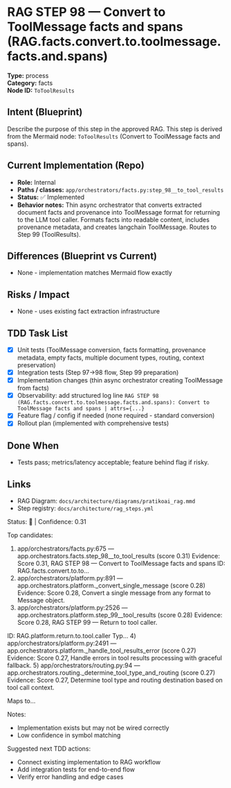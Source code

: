 # RAG STEP 98 — Convert to ToolMessage facts and spans (RAG.facts.convert.to.toolmessage.facts.and.spans)

**Type:** process  
**Category:** facts  
**Node ID:** `ToToolResults`

## Intent (Blueprint)
Describe the purpose of this step in the approved RAG. This step is derived from the Mermaid node: `ToToolResults` (Convert to ToolMessage facts and spans).

## Current Implementation (Repo)
- **Role:** Internal
- **Paths / classes:** `app/orchestrators/facts.py:step_98__to_tool_results`
- **Status:** ✅ Implemented
- **Behavior notes:** Thin async orchestrator that converts extracted document facts and provenance into ToolMessage format for returning to the LLM tool caller. Formats facts into readable content, includes provenance metadata, and creates langchain ToolMessage. Routes to Step 99 (ToolResults).

## Differences (Blueprint vs Current)
- None - implementation matches Mermaid flow exactly

## Risks / Impact
- None - uses existing fact extraction infrastructure

## TDD Task List
- [x] Unit tests (ToolMessage conversion, facts formatting, provenance metadata, empty facts, multiple document types, routing, context preservation)
- [x] Integration tests (Step 97→98 flow, Step 99 preparation)
- [x] Implementation changes (thin async orchestrator creating ToolMessage from facts)
- [x] Observability: add structured log line
  `RAG STEP 98 (RAG.facts.convert.to.toolmessage.facts.and.spans): Convert to ToolMessage facts and spans | attrs={...}`
- [x] Feature flag / config if needed (none required - standard conversion)
- [x] Rollout plan (implemented with comprehensive tests)

## Done When
- Tests pass; metrics/latency acceptable; feature behind flag if risky.

## Links
- RAG Diagram: `docs/architecture/diagrams/pratikoai_rag.mmd`
- Step registry: `docs/architecture/rag_steps.yml`


<!-- AUTO-AUDIT:BEGIN -->
Status: 🔌  |  Confidence: 0.31

Top candidates:
1) app/orchestrators/facts.py:675 — app.orchestrators.facts.step_98__to_tool_results (score 0.31)
   Evidence: Score 0.31, RAG STEP 98 — Convert to ToolMessage facts and spans
ID: RAG.facts.convert.to.to...
2) app/orchestrators/platform.py:891 — app.orchestrators.platform._convert_single_message (score 0.28)
   Evidence: Score 0.28, Convert a single message from any format to Message object.
3) app/orchestrators/platform.py:2526 — app.orchestrators.platform.step_99__tool_results (score 0.28)
   Evidence: Score 0.28, RAG STEP 99 — Return to tool caller.

ID: RAG.platform.return.to.tool.caller
Typ...
4) app/orchestrators/platform.py:2491 — app.orchestrators.platform._handle_tool_results_error (score 0.27)
   Evidence: Score 0.27, Handle errors in tool results processing with graceful fallback.
5) app/orchestrators/routing.py:94 — app.orchestrators.routing._determine_tool_type_and_routing (score 0.27)
   Evidence: Score 0.27, Determine tool type and routing destination based on tool call context.

Maps to...

Notes:
- Implementation exists but may not be wired correctly
- Low confidence in symbol matching

Suggested next TDD actions:
- Connect existing implementation to RAG workflow
- Add integration tests for end-to-end flow
- Verify error handling and edge cases
<!-- AUTO-AUDIT:END -->
